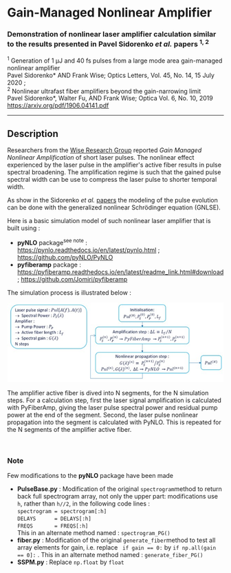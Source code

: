 # Gain-Managed Nonlinear Amplifier

### Demonstration of nonlinear laser amplifier calculation similar to the results presented in Pavel Sidorenko *et al.* papers <sup>1, 2</sup>

<sup>1</sup> Generation of 1 μJ and 40 fs pulses from a large mode area gain-managed nonlinear amplifier <br> 
Pavel Sidorenko* AND Frank Wise; Optics Letters, Vol. 45, No. 14, 15 July 2020 ;<br>
<sup>2</sup> Nonlinear ultrafast fiber amplifiers beyond the gain-narrowing limit <br> 
Pavel Sidorenko*, Walter Fu, AND Frank Wise; Optica Vol. 6, No. 10, 2019 <br>
https://arxiv.org/pdf/1906.04141.pdf
___

## Description

Researchers from the [Wise Research Group](https://wise.research.engineering.cornell.edu/) reported
*Gain Managed Nonlinear Amplification* of short laser pulses. The nonlinear effect experienced by the
laser pulse in the amplifier's active fiber results in pulse spectral broadening.
The amplification regime is such that the gained pulse spectral width can be use to compress the 
laser pulse to shorter temporal width. 

As show in the Sidorenko *et al.* [papers](https://arxiv.org/pdf/1906.04141.pdf) the modeling of 
the pulse evolution can be done with the generalized nonlinear Schrödinger equation (GNLSE).

Here is a basic simulation model of such nonlinear laser amplifier that is built using : 
- **pyNLO** package<sup>see note</sup> : https://pynlo.readthedocs.io/en/latest/pynlo.html ; https://github.com/pyNLO/PyNLO
- **pyfiberamp** package : https://pyfiberamp.readthedocs.io/en/latest/readme_link.html#download ; https://github.com/Jomiri/pyfiberamp

The simulation process is illustrated below : 

![Simulation schematic](SimulationModel.jpg)

The amplifier active fiber is dived into N segments, for the N simulation steps. For a calculation step,
first the laser signal amplification is calculated with PyFiberAmp, giving the laser pulse spectral
power and residual pump power at the end of the segment. Second, the laser pulse nonlinear propagation
into the segment is calculated with PyNLO. This is repeated for the N segments of the amplifier active fiber.

<br>

### Note
Few modifications to the **pyNLO** package have been made
- **PulseBase.py** : Modification of the original `spectrogram`method to return back full spectrogram array,
        not only the upper part: modifications use `h`, rather than `h//2`, in the following code lines :<br>
        `spectrogram = spectrogram[:h]` <br>
        `DELAYS      = DELAYS[:h]` <br>
        `FREQS       = FREQS[:h]` <br>
        This in an alternate method named : `spectrogram_PG()`
- **fiber.py** : Modification of the original `generate_fiber`method to test all array elements for gain, i.e. replace ` if gain == 0:` by ` if np.all(gain == 0]: ` . This in an alternate method named : `generate_fiber_PG()`
- **SSPM.py** : Replace `np.float` by `float`  



  